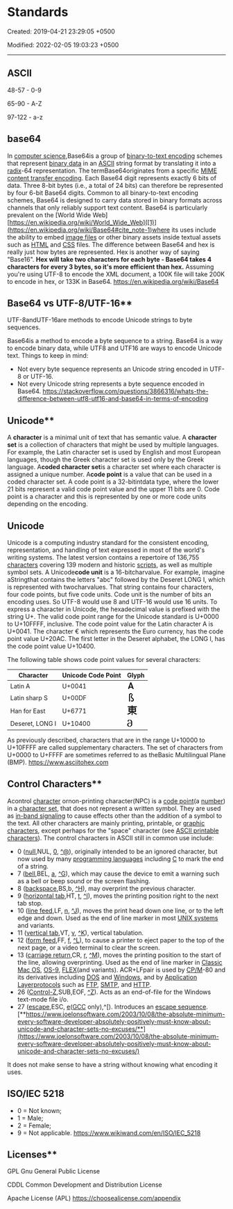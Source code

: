 # Standards

Created: 2019-04-21 23:29:05 +0500

Modified: 2022-02-05 19:03:23 +0500

---

## ASCII

48-57 - 0-9

65-90 - A-Z

97-122 - a-z

## base64

In [computer science](https://en.wikipedia.org/wiki/Computer_science),Base64is a group of [binary-to-text encoding](https://en.wikipedia.org/wiki/Binary-to-text_encoding) schemes that represent [binary data](https://en.wikipedia.org/wiki/Binary_data) in an [ASCII](https://en.wikipedia.org/wiki/ASCII) string format by translating it into a [radix](https://en.wikipedia.org/wiki/Radix)-64 representation. The termBase64originates from a specific [MIME content transfer encoding](https://en.wikipedia.org/wiki/MIME#Content-Transfer-Encoding). Each Base64 digit represents exactly 6 bits of data. Three 8-bit bytes (i.e., a total of 24 bits) can therefore be represented by four 6-bit Base64 digits.
Common to all binary-to-text encoding schemes, Base64 is designed to carry data stored in binary formats across channels that only reliably support text content. Base64 is particularly prevalent on the [World Wide Web][https://en.wikipedia.org/wiki/World_Wide_Web]([1)](<https://en.wikipedia.org/wiki/Base64#cite_note-1)where> its uses include the ability to embed [image files](https://en.wikipedia.org/wiki/Image_files) or other binary assets inside textual assets such as [HTML](https://en.wikipedia.org/wiki/HTML) and [CSS](https://en.wikipedia.org/wiki/CSS) files.
The difference between Base64 and hex is really just how bytes are represented. Hex is another way of saying "Base16". **Hex will take two characters for each byte - Base64 takes 4 characters for every 3 bytes, so it's more efficient than hex.** Assuming you're using UTF-8 to encode the XML document, a 100K file will take 200K to encode in hex, or 133K in Base64.
<https://en.wikipedia.org/wiki/Base64>

## Base64 vs UTF-8/UTF-16**

UTF-8andUTF-16are methods to encode Unicode strings to byte sequences.

Base64is a method to encode a byte sequence to a string.
Base64 is a way to encode binary data, while UTF8 and UTF16 are ways to encode Unicode text.
Things to keep in mind:

- Not every byte sequence represents an Unicode string encoded in UTF-8 or UTF-16.
- Not every Unicode string represents a byte sequence encoded in Base64.
<https://stackoverflow.com/questions/3866316/whats-the-difference-between-utf8-utf16-and-base64-in-terms-of-encoding>

## Unicode**

A **character** is a minimal unit of text that has semantic value.
A **character set** is a collection of characters that might be used by multiple languages. For example, the Latin character set is used by English and most European languages, though the Greek character set is used only by the Greek language.
A**coded character set**is a character set where each character is assigned a unique number.
A**code point** is a value that can be used in a coded character set. A code point is a 32-bitintdata type, where the lower 21 bits represent a valid code point value and the upper 11 bits are 0. Code point is a character and this is represented by one or more code units depending on the encoding.

## Unicode

Unicode is a computing industry standard for the consistent encoding, representation, and handling of text expressed in most of the world's writing systems.
The latest version contains a repertoire of 136,755 [characters](https://en.wikipedia.org/wiki/Character_(computing)) covering 139 modern and historic [scripts](https://en.wikipedia.org/wiki/Script_(Unicode)), as well as multiple symbol sets.
A Unicode**code unit** is a 16-bitcharvalue. For example, imagine aStringthat contains the letters "abc" followed by the Deseret LONG I, which is represented with twocharvalues. That string contains four characters, four code points, but five code units. Code unit is the number of bits an encoding uses. So UTF-8 would use 8 and UTF-16 would use 16 units.
To express a character in Unicode, the hexadecimal value is prefixed with the string U+. The valid code point range for the Unicode standard is U+0000 to U+10FFFF, inclusive. The code point value for the Latin character A is U+0041. The character € which represents the Euro currency, has the code point value U+20AC. The first letter in the Deseret alphabet, the LONG I, has the code point value U+10400.

The following table shows code point values for several characters:

| Character       | Unicode Code Point | Glyph                                                                                                                                                                                                              |
|--------------------------|----------------------------------|------------|
| Latin A         | U+0041             | ![image](media/Standards-image1.gif)                                                     |
| Latin sharp S   | U+00DF             | ![image](media/Standards-image2.gif)                                            |
| Han for East    | U+6771             | ![image](media/Standards-image3.gif) |
| Deseret, LONG I | U+10400            | ![image](media/Standards-image4.gif)               |

As previously described, characters that are in the range U+10000 to U+10FFFF are called supplementary characters. The set of characters from U+0000 to U+FFFF are sometimes referred to as theBasic Multilingual Plane (BMP).
<https://www.asciitohex.com>

## Control Characters**

Acontrol [character](https://en.wikipedia.org/wiki/Character_(computing)) ornon-printing character(NPC) is a [code point](https://en.wikipedia.org/wiki/Code_point)(a [number](https://en.wikipedia.org/wiki/Number)) in a [character set](https://en.wikipedia.org/wiki/Character_encoding), that does not represent a written symbol. They are used as [in-band signaling](https://en.wikipedia.org/wiki/In-band_signaling) to cause effects other than the addition of a symbol to the text. All other characters are mainly printing, printable, or [graphic characters](https://en.wikipedia.org/wiki/Graphic_character), except perhaps for the "space" character (see [ASCII printable characters](https://en.wikipedia.org/wiki/ASCII_printable_characters)).
The control characters in ASCII still in common use include:

- 0 ([null](https://en.wikipedia.org/wiki/Null_character),NUL, [0](https://en.wikipedia.org/wiki/%5C0), [^@](https://en.wikipedia.org/wiki/%5E@)), originally intended to be an ignored character, but now used by many [programming languages](https://en.wikipedia.org/wiki/Programming_language) including [C](https://en.wikipedia.org/wiki/C_programming_language) to mark the end of a string.
- 7 ([bell](https://en.wikipedia.org/wiki/Bell_character),BEL, [a](https://en.wikipedia.org/wiki/%5Ca), [^G](https://en.wikipedia.org/wiki/%5EG)), which may cause the device to emit a warning such as a bell or beep sound or the screen flashing.
- 8 ([backspace](https://en.wikipedia.org/wiki/Backspace),BS,b, [^H](https://en.wikipedia.org/wiki/%5EH)), may overprint the previous character.
- 9 ([horizontal tab](https://en.wikipedia.org/wiki/Tab_key),HT, [t](https://en.wikipedia.org/wiki/%5Ct), [^I](https://en.wikipedia.org/wiki/%5EI)), moves the printing position right to the next tab stop.
- 10 ([line feed](https://en.wikipedia.org/wiki/Newline),LF, [n](https://en.wikipedia.org/wiki/%5Cn), [^J](https://en.wikipedia.org/wiki/%5EJ)), moves the print head down one line, or to the left edge and down. Used as the end of line marker in most [UNIX systems](https://en.wikipedia.org/wiki/Unix) and variants.
- 11 ([vertical tab](https://en.wikipedia.org/wiki/Tab_key),VT, [v](https://en.wikipedia.org/wiki/%5Cv), [^K](https://en.wikipedia.org/wiki/%5EK)), vertical tabulation.
- 12 ([form feed](https://en.wikipedia.org/wiki/Page_break),FF, [f](https://en.wikipedia.org/wiki/%5Cf), [^L](https://en.wikipedia.org/wiki/%5EL)), to cause a printer to eject paper to the top of the next page, or a video terminal to clear the screen.
- 13 ([carriage return](https://en.wikipedia.org/wiki/Carriage_return),CR, [r](https://en.wikipedia.org/wiki/%5Cr), [^M](https://en.wikipedia.org/wiki/%5EM)), moves the printing position to the start of the line, allowing overprinting. Used as the end of line marker in [Classic Mac OS](https://en.wikipedia.org/wiki/Classic_Mac_OS), [OS-9](https://en.wikipedia.org/wiki/OS-9), [FLEX](https://en.wikipedia.org/wiki/FLEX_(operating_system))(and variants). ACR+LFpair is used by [CP/M](https://en.wikipedia.org/wiki/CP/M)-80 and its derivatives including [DOS](https://en.wikipedia.org/wiki/DOS) and [Windows](https://en.wikipedia.org/wiki/Microsoft_Windows), and by [Application Layer](https://en.wikipedia.org/wiki/Application_Layer)[protocols](https://en.wikipedia.org/wiki/Communications_protocol) such as [FTP](https://en.wikipedia.org/wiki/File_Transfer_Protocol), [SMTP](https://en.wikipedia.org/wiki/Simple_Mail_Transfer_Protocol), and [HTTP](https://en.wikipedia.org/wiki/Hypertext_Transfer_Protocol).
- 26 ([Control-Z](https://en.wikipedia.org/wiki/Control-Z),SUB,EOF, [^Z](https://en.wikipedia.org/wiki/%5EZ)). Acts as an end-of-file for the Windows text-mode file i/o.
- 27 ([escape](https://en.wikipedia.org/wiki/Escape_character),ESC, [e](https://en.wikipedia.org/wiki/%5Ce)([GCC](https://en.wikipedia.org/wiki/GCC_(software)) only),^[). Introduces an [escape sequence](https://en.wikipedia.org/wiki/Escape_sequence).
[**https://www.joelonsoftware.com/2003/10/08/the-absolute-minimum-every-software-developer-absolutely-positively-must-know-about-unicode-and-character-sets-no-excuses/**](https://www.joelonsoftware.com/2003/10/08/the-absolute-minimum-every-software-developer-absolutely-positively-must-know-about-unicode-and-character-sets-no-excuses/)

It does not make sense to have a string without knowing what encoding it uses.

## ISO/IEC 5218

- 0 = Not known;
- 1 = Male;
- 2 = Female;
- 9 = Not applicable.
<https://www.wikiwand.com/en/ISO/IEC_5218>

## Licenses**

GPL Gnu General Public License

CDDL Common Development and Distribution License

Apache License (APL)
<https://choosealicense.com/appendix>
